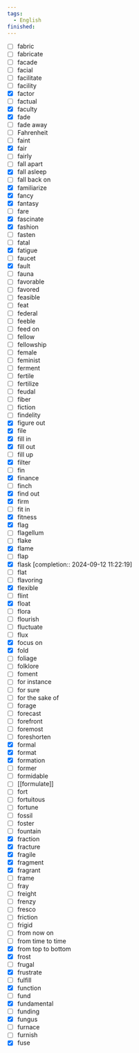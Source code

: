 ```yaml
---
tags:
  - English
finished:
---
```

- [ ] fabric
- [ ] fabricate
- [ ] facade
- [ ] facial
- [ ] facilitate
- [ ] facility
- [x] factor
- [ ] factual
- [x] faculty
- [x] fade
- [ ] fade away
- [ ] Fahrenheit
- [ ] faint
- [x] fair
- [ ] fairly
- [ ] fall apart
- [x] fall asleep
- [ ] fall back on
- [x] familiarize
- [x] fancy
- [x] fantasy
- [ ] fare
- [x] fascinate
- [x] fashion
- [ ] fasten
- [ ] fatal
- [x] fatigue
- [ ] faucet
- [x] fault
- [ ] fauna
- [ ] favorable
- [ ] favored
- [ ] feasible
- [ ] feat
- [ ] federal
- [ ] feeble
- [ ] feed on
- [ ] fellow
- [ ] fellowship
- [ ] female
- [ ] feminist
- [ ] ferment
- [ ] fertile
- [ ] fertilize
- [ ] feudal
- [ ] fiber
- [ ] fiction
- [ ] findelity
- [x] figure out
- [x] file
- [x] fill in
- [x] fill out
- [ ] fill up
- [x] filter
- [ ] fin
- [x] finance
- [ ] finch
- [x] find out
- [x] firm
- [ ] fit in
- [x] fitness
- [x] flag
- [ ] flagellum
- [ ] flake
- [x] flame
- [ ] flap
- [x] flask [completion:: 2024-09-12 11:22:19]
- [ ] flat
- [ ] flavoring
- [x] flexible
- [ ] flint
- [x] float
- [ ] flora
- [ ] flourish
- [ ] fluctuate
- [ ] flux
- [x] focus on
- [x] fold
- [ ] foliage
- [ ] folklore
- [ ] foment
- [ ] for instance
- [ ] for sure
- [ ] for the sake of
- [ ] forage
- [ ] forecast
- [ ] forefront
- [ ] foremost
- [ ] foreshorten
- [x] formal
- [x] format
- [x] formation
- [ ] former
- [ ] formidable
- [ ] [[formulate]]
- [ ] fort
- [ ] fortuitous
- [ ] fortune
- [ ] fossil
- [ ] foster
- [ ] fountain
- [x] fraction
- [x] fracture
- [x] fragile
- [x] fragment
- [x] fragrant
- [ ] frame
- [ ] fray
- [ ] freight
- [ ] frenzy
- [ ] fresco
- [ ] friction
- [ ] frigid
- [ ] from now on
- [ ] from time to time
- [x] from top to bottom
- [x] frost
- [ ] frugal
- [x] frustrate
- [ ] fulfill
- [x] function
- [ ] fund
- [x] fundamental
- [ ] funding
- [x] fungus
- [ ] furnace
- [ ] furnish
- [x] fuse